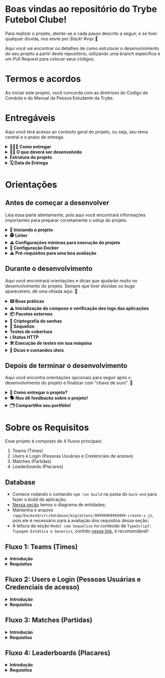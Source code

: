 # Boas vindas ao repositório do Trybe Futebol Clube!

Para realizar o projeto, atente-se a cada passo descrito a seguir, e se tiver qualquer dúvida, nos envie por _Slack_! #vqv 🚀

Aqui você vai encontrar os detalhes de como estruturar o desenvolvimento do seu projeto a partir deste repositório, utilizando uma branch específica e um _Pull Request_ para colocar seus códigos.

# Termos e acordos

Ao iniciar este projeto, você concorda com as diretrizes do Código de Conduta e do Manual da Pessoa Estudante da Trybe.

# Entregáveis

Aqui você terá acesso ao contexto geral do projeto, ou seja, seu tema central e o prazo de entrega.

<details>
  <summary><strong>🤷🏽‍♀️ Como entregar</strong></summary><br />

  Para entregar o seu projeto você deverá criar um *Pull Request* neste repositório.

  Lembre-se que você pode consultar nosso conteúdo sobre [Git & GitHub](https://app.betrybe.com/learn/course/5e938f69-6e32-43b3-9685-c936530fd326/module/fc998c60-386e-46bc-83ca-4269beb17e17/section/fe827a71-3222-4b4d-a66f-ed98e09961af/day/35e03d5e-6341-4a8c-84d1-b4308b2887ef/lesson/573db55d-f451-455d-bdb5-66545668f436) e nosso [Blog - Git & GitHub](https://blog.betrybe.com/tecnologia/git-e-github/) sempre que precisar!
</details>

<details>
<summary><strong>👨‍💻 O que deverá ser desenvolvido</strong></summary><br />

  ![Exemplo app front](assets/front-example.png)

  O `TFC` é um site informativo sobre partidas e classificações de futebol! ⚽️

  No time de desenvolvimento do `TFC`, seu *squad* ficou responsável por desenvolver uma API (utilizando o método `TDD`) e também integrar *- através do docker-compose -* as aplicações para que elas funcionem consumindo um banco de dados.

  Nesse projeto, você vai construir **um back-end dockerizado utilizando modelagem de dados através do Sequelize**. Seu desenvolvimento deve **respeitar regras de negócio** providas no projeto e **sua API deve ser capaz de ser consumida por um front-end já provido nesse projeto**.

  Para adicionar uma partida é necessário ter um _token_, portanto a pessoa deverá estar logada para fazer as alterações. Teremos um relacionamento entre as tabelas `teams` e `matches` para fazer as atualizações das partidas.

  O seu back-end deverá implementar regras de negócio para popular adequadamente a tabela disponível no front-end que será exibida para a pessoa usuária do sistema.

</details>

<details>
<summary><strong> Estrutura do projeto</strong></summary><br />

O projeto é composto de 4 entidades importantes para sua estrutura:

1️⃣ **Banco de dados:**
  - Será um container docker MySQL já configurado no docker-compose através de um serviço definido como `db`.
  - Tem o papel de fornecer dados para o serviço de _backend_.
  - Durante a execução dos testes sempre vai ser acessado pelo `sequelize` e via porta `3002` do `localhost`;
  - Você também pode conectar a um Cliente MySQL (Workbench, Beekeeper, DBeaver e etc), colocando as credenciais configuradas no docker-compose no serviço `db`.

2️⃣ **Back-end:**
 - Será o ambiente que você realizará a maior parte das implementações exigidas.
 - Deve rodar na porta `3001`, pois o front-end faz requisições para ele nessa porta por padrão;
 - Sua aplicação deve ser inicializada a partir do arquivo `app/backend/src/server.ts`;
 - Garanta que o `express` é executado e a aplicação ouve a porta que vem das variáveis de ambiente;
 - Todas as dependências extras (tal como `joi`, `boom`, `express-async-errors`...) devem ser listadas em `app/backend/packages.npm`.

3️⃣ **Front-end:**
  - O front já está concluído, não é necessário realizar modificações no mesmo. A única exceção será seu Dockerfile que precisará ser configurado.
  - Todos os testes a partir do requisito de login usam o `puppeteer` para simular uma pessoa acessando o site `http://localhost:3000/`;
  - O front se comunica com serviço de back-end pela url `http://localhost:3001` através dos endpoints que você deve construir nos requisitos.
  - Recomendamos que sempre que implementar um requisito no back-end acesse a página no front-end que consome a implementação para validar se está funcionando como esperado.

4️⃣ **Docker:**
  - O `docker-compose` tem a responsabilidade de unir todos os serviços conteinerizados (backend, frontend e db) e subir o projeto completo com o comando `npm run compose:up`;
  - Você **deve** configurar as `Dockerfiles` corretamente nas raízes do `front-end` e `back-end`, para conseguir inicializar a aplicação;

</details>

<details>
  <summary><strong> 🗓 Data de Entrega</strong></summary><br />

  * Projeto individual;
  * Serão `X` dias de projeto;
  * Data de entrega para avaliação final do projeto: `XX/XX/XXXX 14:00`.

</details>

# Orientações

## Antes de começar a desenvolver
Leia essa parte atentamente, pois aqui você encontrará informações importantes para preparar corretamente o setup do projeto.

<details>
<summary><strong> 🔰 Iniciando o projeto</strong></summary><br />

  1. Clone o repositório `Usar link SSH`

- Entre na pasta do repositório que você acabou de clonar:
  * `cd pasta-do-repositório`

  2. Instale as dependências [**Caso existam**]
  *`npm install`

  3. Crie uma branch a partir da branch `main`
 - Verifique se você está na branch `main`
  * Exemplo: `git branch`
- Se não estiver, mude para a branch `main`
  * Exemplo: `git checkout main`
- Agora crie uma branch à qual você vai submeter os `commits` do seu projeto

- Você deve criar uma branch no seguinte formato: `nome-de-usuario-nome-do-projeto`
  * Exemplo: `git checkout -b maria-sd-0x-trybe-futebol-clube`

  4. Adicione as mudanças ao _stage_ do Git e faça um `commit`
- Verifique que as mudanças ainda não estão no _stage_
  * Exemplo: `git status` (deve aparecer listada a pasta _maria_ em vermelho)
- Adicione o novo arquivo ao _stage_ do Git
        * Exemplo:
          * `git add .` (adicionando todas as mudanças - _que estavam em vermelho_ - ao stage do Git)
          * `git status` (deve aparecer listado o arquivo _maria/README.md_ em verde)
- Faça o `commit` inicial
  * Exemplo:
          * `git commit -m 'iniciando o projeto x'` (fazendo o primeiro commit)
          * `git status` (deve aparecer uma mensagem tipo _nothing to commit_ )

  5. Adicione a sua branch com o novo `commit` ao repositório remoto
- Usando o exemplo anterior: `git push -u origin joaozinho-sd-0x-trybe-futebol-clube`

  6. Crie um novo `Pull Request` _(PR)_
- Vá até a página de _Pull Requests_ do [repositório no GitHub](https://github.com/tryber/sd-0x-project-[nome-do-projeto]/pulls)
- Clique no botão verde _"New pull request"_
- Clique na caixa de seleção _"Compare"_ e escolha a sua branch **com atenção**
- Clique no botão verde _"Create pull request"_
- Adicione uma descrição para o _Pull Request_ e clique no botão verde _"Create pull request"_
- Volte até a [página de _Pull Requests_ do repositório](https://github.com/tryber/sd-0x-project-[nome-do-projeto]/pulls) e confira que o seu _Pull Request_ está criado

</details>

<details>
<summary><strong>🕵️ Linter</strong></summary><br />

Para garantir a qualidade do código, usaremos o [ESLint](https://eslint.org/) para fazer a sua análise estática.

Este projeto já vem com as dependências relacionadas ao _linter_ configuradas nos arquivos `package.json` nos seguintes caminhos:

- `sd-0x-trybe-futebol-clube/app/backend/package.json`

Para rodar o `ESLint` em um projeto, basta executar o comando `npm install` dentro do projeto e depois `npm run lint`. Se a análise do `ESLint` encontrar problemas no seu código, tais problemas serão mostrados no seu terminal. Se não houver problema no seu código, nada será impresso no seu terminal.

Você também pode instalar o plugin do `ESLint` no `VSCode`: bastar ir em extensions e baixar o [plugin `ESLint`](https://marketplace.visualstudio.com/items?itemName=dbaeumer.vscode-eslint).

⚠️**Atenção:** Pull Requests com issues de linter não serão avaliadas. Atente-se para resolvê-las antes de finalizar o desenvolvimento.

</details>



<details>
<summary><strong> ⚠️ Configurações mínimas para execução do projeto</strong></summary><br />

Na sua máquina você deve ter:

 - Sistema Operacional Distribuição Unix
 - Node versão 16
 - Docker
 - Docker-compose versão >=1.29.2

➡️ O `node` deve ter versão igual ou superior à `16.14.0 LTS`:
  - Para instalar o nvm, [acesse esse link](https://github.com/nvm-sh/nvm#installing-and-updating);
  - Rode os comandos abaixo para instalar a versão correta de `node` e usá-la:
    - `nvm install 16.14 --lts`
    - `nvm use 16.14`
    - `nvm alias default 16.14`

➡️ O`docker-compose` deve ter versão igual ou superior à`ˆ1.29.2`:
  * Use esse [link de referência para realizar a instalação corretamente no ubuntu](https://app.betrybe.com/learn/course/5e938f69-6e32-43b3-9685-c936530fd326/module/94d0e996-1827-4fbc-bc24-c99fb592925b/section/5987fa2d-0d04-45b2-9d91-1c2ffce09862/day/2f1a5c4d-74b1-488a-8d9b-408682c93724/lesson/b883b81d-21f6-4b60-aa62-8508f6017ea0);
  * Acesse o [link da documentação oficial com passos para desinstalar](https://docs.docker.com/compose/install/#uninstallation) caso necessário.

</details>

<details>
<summary><strong>🐳 Configuração Docker</strong></summary><br />

  ### Docker e Docker-compose

  ⚠ O seu docker-compose precisa estar na versão 1.29 ou superior.  ⚠
[Veja aqui a documentação para atualizar o docker-compose.](https://docs.docker.com/compose/install/)

⚠️ **Crie os arquivos dockerfile:**

  - As pastas `frontend/` e `backend/` devem possuir um arquivo `Dockerfile` cada, configurados corretamente para a aplicação começar a rodar. Sem essa etapa concluída o _docker-compose_ não irá funcionar.
  - ⚠ Procure usar as boas práticas no _Dockerfile_. Para isso lembre-se dos casos de uso dos comandos [**RUN**, **ENTRYPOINT** e **CMD**.](https://app.betrybe.com/learn/course/5e938f69-6e32-43b3-9685-c936530fd326/module/94d0e996-1827-4fbc-bc24-c99fb592925b/section/5987fa2d-0d04-45b2-9d91-1c2ffce09862/day/da25fd46-8818-4234-8603-a442b047370f/lesson/93c74629-1ea8-4fbd-9c2a-5db417249348)

⚠️ **Atenção:**

- Seu projeto vai conter um arquivo `docker-compose.yml` que será utilizado pelo avaliador para realizar o _build_ da aplicação, você **não** deve alterá-lo ou excluí-lo.
- O arquivo `docker-compose.yml` também pode ser utilizado para executar a aplicação na sua máquina local, para isso é necessário executar o comando `npm run compose:up` na raiz do projeto.
- Recomendamos que enquanto desenvolve o projeto, descomentar as linhas 26, 27 e 28 do arquivo `docker-compose.yml` pois, estas linhas configuram o compartilhamento de [volumes](https://docs.docker.com/storage/volumes/) com o _docker_ e também utiliza o _script_ que realiza o _live-reload_ ao fazer modificações no _back-end_. Somente quando instalar uma nova dependência ou alterar algum arquivo na raiz do backend, você deverá realizar o re-build do seu compose, pois o volume está mapeando somente alterações dentro da pasta `src`. Você pode verificar essas configurações explorando o arquivo `docker-compose.yml`

>  👀 **De olho na dica:**
> Lembre-se, você pode revisitar os conteúdos sobre Docker:
> - [Comandos básicos do Docker](https://app.betrybe.com/learn/course/5e938f69-6e32-43b3-9685-c936530fd326/module/94d0e996-1827-4fbc-bc24-c99fb592925b/section/5987fa2d-0d04-45b2-9d91-1c2ffce09862/day/a852c0dd-0602-4357-88e8-707352e97927/lesson/0ad2e27d-e6d6-459d-8f1b-ad8ddc7ca046)
> - [Criando nossa primeira imagem Docker](https://app.betrybe.com/learn/course/5e938f69-6e32-43b3-9685-c936530fd326/module/94d0e996-1827-4fbc-bc24-c99fb592925b/section/5987fa2d-0d04-45b2-9d91-1c2ffce09862/day/da25fd46-8818-4234-8603-a442b047370f/lesson/822be635-e9da-4b46-8042-cbf537013935)
> - [Criando nosso primeiro arquivo Compose](https://app.betrybe.com/learn/course/5e938f69-6e32-43b3-9685-c936530fd326/module/94d0e996-1827-4fbc-bc24-c99fb592925b/section/5987fa2d-0d04-45b2-9d91-1c2ffce09862/day/2f1a5c4d-74b1-488a-8d9b-408682c93724/lesson/1ad977dd-5f74-4ff0-a2db-119b30242d32)
</details>

<details>
  <summary><strong>⚠️ Pré-requisitos para uma boa avaliação</strong></summary><br />



 ▶️ **Premissas gerais:**

Considere que para TODOS OS REQUISITOS, EXCETO os de testes de cobertura:
 - Dentro do container `app_backend`, o avaliador irá verificar:
    - **Que é possível rodar o `tsc` ("TypeScript Compiler") sem erros**, através do script `npm run build`, da própria aplicação back-end;
      - **Que o `tsc` deve gerar um arquivo `./build/database/config/database.js`** dentro do container `app_backend`;
      - Considere a leitura da seção `Model com Sequelize` no conteúdo de *TypeScript*: `Tipagem Estática e Generics` [nesse link](https://app.betrybe.com/learn/course/5e938f69-6e32-43b3-9685-c936530fd326/module/94d0e996-1827-4fbc-bc24-c99fb592925b/section/4e3b7d3a-94a1-4fce-9545-0f2b04f8ccd9/day/55580b57-6754-49bc-83bf-465967e0d2a1/lesson/70a59622-f05f-44cc-b3ce-6e5c28435f25).
    - **Que é possível restaurar e popular o banco de dados** utilizando o `sequelize-cli`, a partir do arquivo de configuração `./build/database/config/database.js`, utilizando o script `npm run db:reset`, da própria aplicação back-end.
      - ⚠️ Note:
        -  Os seeds já foram providos em `./app/backend/src/database/seeders`, **porém, precisam ser renomeados** *(remoção do underline (`_`), do final do arquivo)* para que possam ser reconhecidos pelo `sequelize-cli`, a medida que as respectivas `migrations` forem criadas;
        - Existe uma `migration` com nome `./app/backend/src/database/migrations/99999999999999-create-z.js` responsável por indicar que o banco foi criado corretamente e está funcionando. **Não apague ou renomeie essa migration**;

⚠️ Configurar o `Dockerfile`, do _front-end_ e _back-end_, **não** será suficientes para que a aplicação execute corretamente. Também será necessário criar as _migrations_ e descomentar o underscore (`_`) nas _seeders_, para que seu projeto seja executável via Docker.

⚠️ **A partir do 3º requisito**, a aplicação de front-end deve estar **rodando em um container**, de forma que a mesma tentará consumir sua aplicação back-end (**que deve estar saudável**, considerando os pontos anteriores).

⚠️ Para que esse projeto seja avaliado corretamente, **sua aplicação deve ter um funcionamento mínimo**. Isso porque o avaliador **vai executar um teste de usabilidade E2E** (End-to-end, ou Ponto a ponto).

> Leia mais sobre esse tipo de teste [nesse link](https://app.betrybe.com/learn/course/5e938f69-6e32-43b3-9685-c936530fd326/module/f04cdb21-382e-4588-8950-3b1a29afd2dd/section/6d4da8fa-cc73-4bb8-9fb1-22f300dc24e7/lesson/98ae2ef9-4965-40e8-82c3-2e79e88a5dd1)*, acompanhado de validações adicionais *(Compilação do TypeScript e inicialização do Sequelize)* que podem ser acompanhados pelo uso do script `npm run test:debug`;

</details>

## Durante o desenvolvimento

Aqui você encontrará orientações e dicas que ajudarão muito no desenvolvimento do projeto. Sempre que tiver dúvidas ou bugs aparecerem, dê uma olhada aqui. 👀

<details>
<summary><strong> ⌨️ Boas práticas </strong></summary><br/>

* Versione seu projeto

  * Faça `commits` das alterações que você fizer no código regularmente;

  * Lembre-se de sempre após um (ou alguns) `commits` atualizar o repositório remoto.

  * Os comandos que você utilizará com mais frequência são:
    1. `git status` _(para verificar o que está em vermelho - fora do stage - e o que está em verde - no stage)_;
    2. `git add` _(para adicionar arquivos ao stage do Git)_;
    3. `git commit` _(para criar um commit com os arquivos que estão no stage do Git)_;
    4. `git push -u nome-da-branch` _(para enviar o commit para o repositório remoto na primeira vez que fizer o `push` de uma nova branch)_;
    5. `git push` _(para enviar o commit para o repositório remoto após o passo anterior)_.

</details>

<details>
<summary><strong> ⚠️ Inicialização do compose e verificação dos logs das aplicações </strong></summary><br />

- Considerando o uso do parâmetro `healthcheck` em cada container do seu `docker-compose.yml`, a inicialização dos containers deve aguardar o comando de status de saúde (o que valida se aquele container está operacional ou não):
  - No container `db`, representado por um comando `ping` no banco de dados;
  - No back-end, representado por um comando `lsof`, que vai procurar aplicações ativas na porta definida (por padrão, no caso `3001`);
  - No front-end, representado por um comando `lsof`, que vai procurar aplicações ativas na porta definida (por padrão, no caso `3000`).

- Caso os containers respeitem as premissas anteriores, os mesmos devem ser criados sem maiores problemas:

![Criação dos containers concluída com sucesso!](assets/compose-status-01.png)

- Em caso de algum problema (no back-end, por exemplo), você deve se deparar com alguma mensagem do tipo:

![Erro no status de saúde do container do back-end](assets/compose-status-03.png)

> ⚠️ Lembre-se, não cabe ao avaliador de usabilidade dizer qual é o problema específico na sua aplicação, **portanto, cabe aqui investigar o problema**, sempre considerando as premissas anteriores.
- Nesse caso, a partir da pasta `./app` (onde está seu *docker-compose*), é possível rodar o comando `docker-compose logs` (Para ver todos os status) ou `docker-compose logs <nome-do-seu-serviço>` (Para mostrar somente o de um escopo específico).
  - ⚠️ é indicado remover o parâmetro `restart: 'always'` do seu serviço, para que o mesmo não polua seus logs;
  - No nosso contexto, rodando o comando `docker-compose logs backend`:

![docker-compose logs backend](assets/compose-status-04.png)

> Aqui não houve problema com o `tsc`, porém a senha para acesso ao banco pelo sequelize estava errada.

 #### ⚠️ **Inicie seu `docker-compose` antes de testar localmente!** ⚠️

  Os testes vão utilizar a sua aplicação do compose para fazer as validações, portanto **é essencial que ela esteja funcionando corretamente** para que os testes passem!

  - Para isso, garanta que as aplicações, tanto do back, quanto do front-end, possuem arquivos `Dockerfile` válidos;
  - Utilize os scripts de apoio `npm run compose:up` / `npm run compose:down`, para facilitar a execução do seu *compose*.

</details>

<details>
<summary><strong> 📦 Pacotes externos</strong></summary><br />

* ⚠️ **As alterações que você fizer no arquivo `app/backend/packages.json` serão descartadas no momento da avaliação, caso queira instalar pacotes adicionais ao back-end, utilize o arquivo `app/backend/packages.npm`, separando os pacotes por espaços ou quebras de linha.** Exemplo:

  ```text
  joi
  cors
  @types/cors
  ```

</br>

</details>

<details id='Criptografia-de-senhas'>
<summary><strong>🔐 Criptografia de senhas </strong></summary><br />

⚠️ A biblioteca utilizada para criptografar a senha no banco de dados é a `bcryptjs` [bcryptjs npm](https://github.com/dcodeIO/bcrypt.js) e que já vem instalada no projeto e não deve ser alterada ou substituída. Recomendamos que explore os recursos da biblioteca na documentação para implementar no projeto ao cadastrar um usuário e ao realizar login ⚠️

</details>

<details id='sequelize'>
  <summary><strong>🎲 Sequelize</strong></summary>
  <br/>

  Para o desenvolvimento, o time de produto disponibilizou um *Diagrama de Entidade-Relacionamento (DER)* para construir a modelagem do banco de dados. Com essa imagem você já consegue saber:
  - Como nomear suas tabelas e colunas;
  - Quais são os tipos de suas colunas;
  - Relações entre tabelas.

    ![Exemplo banco de dados](assets/diagrama-er.png)

  ⚠️ O `package.json` do diretório `app/backend` contém um script `db:reset` que é responsável por "dropar" o banco, recriar e executar as _migrations_ e _seeders_. Você pode executá-lo com o commando `npm run db:reset` se por algum motivo precisar recriar a base de dados;

  ⚠️ Já existem _seeders_ prontas em `app/backend/src/database/seeders`. Você também pode usá-las como referência para criar suas _migrations_ de acordo com os campos e tabelas que as _seeders_ irão popular.  Assim que criar uma _migration_ você deve renomear a _seeder_ correspondente retirando o underline (`_`) ao fim dela, assim o script `db:reset` vai usá-la nos testes e você se certificará se sua _migration_ funcionou como o esperado.

  ⚠️ Quaisquer execução referente ao sequelize-cli deve ser realizada dentro do diretório `app/backend`. Certifique-se de que antes de rodar comandos do sequelize já exista uma versão compilada do back-end (diretório `app/build`), caso contrário basta executar `npm run build` para compilar. O sequelize só funcionará corretamente se o projeto estiver compilado.

  ⚠️ **O sequelize já foi inicializado, portanto NÃO é necessário executar o `sequelize init` novamente**

</details>


<details id='testes-de-cobertura'>
  <summary><strong> Testes de cobertura </strong></summary><br/>

  A construção de testes de cobertura no back-end deve ser feita em *TypeScript*, utilizando `mocha`, `chai` e `sinon`, na pasta `app/backend/src/tests/`, conforme o exemplo em `app/backend/src/tests/change.me.test.ts` *(aqui considerando um teste de integração)*:

  ```typescript
  import * as sinon from 'sinon';
  import * as chai from 'chai';
  // @ts-ignore
  import chaiHttp = require('chai-http');

  import { app } from '../app';
  import Example from '../database/models/ExampleModel';

  import { Response } from 'superagent';

  chai.use(chaiHttp);

  const { expect } = chai;

  describe('Seu teste', () => {
    /**
     * Exemplo do uso de stubs com tipos
     */

    // let chaiHttpResponse: Response;

    // before(async () => {
    //   sinon
    //     .stub(Example, "findOne")
    //     .resolves({
    //       ...<Seu mock>
    //     } as Example);
    // });

    // after(()=>{
    //   (Example.findOne as sinon.SinonStub).restore();
    // })

    // it('...', async () => {
    //   chaiHttpResponse = await chai
    //      .request(app)
    //      ...

    //   expect(...)
    // });

    it('Seu sub-teste', () => {
      expect(false).to.be.eq(true);
    });
  });
  ```

  Os testes devem cobrir todos os arquivos contidos em `app/backend/src`, com exceção daqueles que já foram entregues com o projeto.

  Para rodar testes de cobertura no seu back-end, utilize o comando: `npm run test:coverage`.

  :warning:
  Para que o comando acima funcione localmente (fora do container) você deverá configurar na raiz do _back-end_ o seu arquivo _.env_. Como explicado na Seção [⚙️ Variáveis de ambiente](#Variaveis-de-ambiente).

</details>

<details>
  <summary><strong>ℹ️ Status HTTP</strong></summary><br />

  Tenha em mente que todas as "respostas" devem respeitar os [status do protocolo HTTP](https://developer.mozilla.org/pt-BR/docs/Web/HTTP/Status), com base no que o REST prega.

  Alguns exemplos:

  - Requisições que precisam de token mas não o receberam devem retornar um código de `status 401`;

  - Requisições que não seguem o formato pedido pelo servidor devem retornar um código de `status 400`;

  - Um problema inesperado no servidor deve retornar um código de `status 500`;

  - Um acesso ao criar um recurso, no nosso caso usuário ou partida, deve retornar um código de `status 201`.

  - Quando solicitado algo que não existe no banco, deve retornar um código de `status 404`.

</details>

<details>
  <summary><strong>🛠 Execução de testes em sua máquina</strong></summary>

> :information_source: IMPORTANTE

Para que os testes do projeto sejam executados na sua máquina, é necessário que todos os seus containers estejam no ar e saudáveis.

### :eyes: executando os testes localmente

Com os containers do _Banco de dados_, _Back-end_ e _Front-end_ rodando e saudáveis:
 - Para executar todos os testes, execute na raiz do seu projeto:
 `npm test`

- Para executar apenas um arquivo específico de testes, e seus respectivos requisitos, basta colocar no final do comando anterior o nome do arquivo de teste. Os arquivos de teste podem ser localizados no diretório `./__tests__/E2E/`. Execute na raiz do seu projeto, por exemplo:
 `npm test 01_database.test.js`


  <br />

</details>

<details>
  <summary><strong> 👀 Dicas e comandos úteis </strong></summary><br />

  - Quando um Workspace é inicializado na raiz do projeto, são apresentados alguns erros no Typescript. Para que o editor consiga sincronizar corretamente as configurações do `tsconfig.json`, é necessário iniciar um novo Workspace dentro do diretório `backend`.  Sempre que o VSCode apresentar algum erro de configuração do Typescript, certifique-se de que está usando o Workspace correto.
  - Ao rodar o comando `npm install` na pasta raiz do projeto você automaticamente estará **instalando suas aplicações (front e back)**;
  - Você pode **instalar suas aplicações (front e back)** rodando o comando `npm run install:apps` na pasta raiz do projeto;
  - Você pode rodar o avaliador **mostrando as operações que o navegador vai fazer no front-end** durante os testes E2E utilizando o comando `npm run test:browser`;
  - Você pode **debugar alguns erros do avaliador** (como por exemplo a validação do banco de dados, ou da compilação do TS), onde são *printadas* na tela algumas infos adicionais, utilizando o comando `npm run test:debug`;
  - Você pode **subir ou descer uma aplicação do compose**, utilizando `npm run` com os scripts `compose:up`, `compose:down`;
  - Os comando de _compose_ anteriores estão configurados para executar o _docker-compose_ com o terminal desanexado (detached mode `-d`). Caso queira acompanhar os logs de um serviço em tempo real pelo terminal, basta executar `npm run logs [nome_do_servico]` onde _nome_do_servico_ é opcional e pode receber os serviços _backend_, _frontend_ ou _db_
  - Para criação da API com TS + POO, **recomenda-se fazer ou relembrar os exercícios** do conteúdo de POO e SOLID, especificamente o do dia de `SOLID - Introdução e Princípios S, O e D`, [nesse link](https://app.betrybe.com/learn/course/5e938f69-6e32-43b3-9685-c936530fd326/module/94d0e996-1827-4fbc-bc24-c99fb592925b/section/62c97d81-c729-445d-9e9f-f636a5c24231/day/d5d5de7d-7f64-4317-928c-1981fe076cd9/lesson/397a316e-f4a4-4516-9b61-389af92b019a).
  - Para inicializar a aplicação fora do _container_ e conectá-la com seu banco local:
    - No diretório `app/backend/` renomeie o arquivo `.env.example` para `.env`
    - Configure os valores de acordo com o cenário do seu ambiente (credenciais de banco de dados, secrets desejadas e etc).
    > Lembrando que para testar o projeto, é necessário que as aplicações estejam rodando dentro do Docker.

</details>

## Depois de terminar o desenvolvimento

Aqui você encontra orientações opcionais para seguir após o desenvolvimento do projeto e finalizar com "chave de ouro". 🔑

<details>
  <summary><strong>🤝 Como entregar o projeto?</strong></summary><br/>

  Para "entregar" seu projeto, siga os passos a seguir:

  - Vá até a página DO SEU Pull Request, adicione a label de "code-review" e marque seus colegas
    - No menu à direita, clique no *link* "Labels" e escolha a label code-review
    - No menu à direita, clique no *link* "Assignees" e escolha o seu usuário
    - No menu à direita, clique no *link* "Reviewers" e digite students, selecione o time tryber/students-sd-0x

 ➡️ Se ainda houver alguma dúvida sobre como entregar seu projeto, [aqui tem um video explicativo](https://vimeo.com/362189205).

⚠️**Atenção:** lembre-se de garantir que todas as _issues_ comentadas pelo Linter estão resolvidas!

</details>

<details>
  <summary><strong>🗣 Nos dê feedbacks sobre o projeto!</strong></summary><br />

Ao finalizar e submeter o projeto, não se esqueça de avaliar sua experiência preenchendo o formulário.
**Leva menos de 3 minutos!**

[FORMULÁRIO DE AVALIAÇÃO DE PROJETO](https://be-trybe.typeform.com/to/ZTeR4IbH)

⚠️**Atenção** o avaliador automático não necessariamente avalia seu projeto na ordem em que os requisitos aparecem no readme. Isso acontece para deixar o processo de avaliação mais rápido. Então, não se assuste se isso acontecer, ok?

</details>

<details>
  <summary><strong>🗂 Compartilhe seu portfólio!</strong></summary><br />

  Você sabia que o LinkedIn é a principal rede social profissional e compartilhar o seu aprendizado lá é muito importante para quem deseja construir uma carreira de sucesso? Compartilhe esse projeto no seu LinkedIn, marque o perfil da Trybe (@trybe) e mostre para a sua rede toda a sua evolução.


<br/>
</details>
</details>

# Sobre os Requisitos

Esse projeto é composto de 4 fluxos principais:
1. Teams (Times)
2. Users e Login (Pessoas Usuárias e Credenciais de acesso)
3. Matches (Partidas)
4. Leaderboards (Placares)

## Database
  - Comece rodando o comando `npm run build` na pasta do `back-end` para fazer o _build_ da aplicação;
  - [Nessa seção](#sequelize) temos o diagrama de entidades;
  - Mantenha o arquivo `/app/backend/src/database/migrations/99999999999999-create-z.js`, pois ele é necessário para a avaliação dos requisitos dessa seção;
  - A leitura da seção `Model com Sequelize` no conteúdo de `TypeScript: Tipagem Estática e Generics`, contido [nesse link](https://app.betrybe.com/learn/course/5e938f69-6e32-43b3-9685-c936530fd326/module/94d0e996-1827-4fbc-bc24-c99fb592925b/section/4e3b7d3a-94a1-4fce-9545-0f2b04f8ccd9/day/55580b57-6754-49bc-83bf-465967e0d2a1/lesson/70a59622-f05f-44cc-b3ce-6e5c28435f25), é recomendável!

## Fluxo 1: Teams (Times)

<details>
  <summary><strong> Introdução </strong></summary>

 - Os requisitos a seguir consideram o consumo da rota `/teams` para retornar os nomes dos times associados à partida na renderização do front-end

</details>

<details>
  <summary><strong> Requisitos </strong></summary>

### 1 - Desenvolva em `/app/backend/src/database` nas pastas correspondentes, uma migration e um model para a tabela de times

  - O avaliador consultará os dados da tabela `teams`, verificando se ela contém os dados iniciais corretos. [Nessa seção](#sequelize) temos o diagrama de entidades.

  > 👀 **De olho na dica:**
  > Lembre-se você pode revisitar os conteúdos sobre Model com Sequelize:
  > - [Model com Sequelize](https://app.betrybe.com/learn/course/5e938f69-6e32-43b3-9685-c936530fd326/module/94d0e996-1827-4fbc-bc24-c99fb592925b/section/4e3b7d3a-94a1-4fce-9545-0f2b04f8ccd9/day/55580b57-6754-49bc-83bf-465967e0d2a1/lesson/70a59622-f05f-44cc-b3ce-6e5c28435f25)

### 2 - (`TDD`) Desenvolva testes que cubram no mínimo 5 por cento dos arquivos em `/app/backend/src`, com um mínimo de 7 linhas cobertas

  **Sugestões:**
  - Baseando-se no contrato do endpoint `/teams` **do próximo requisito**, inicie um teste de integração utilizando a metodologia `TDD` com a implementação do requisito seguinte;
  - Nesse primeiro momento, foque em desenvolver o que pede o requisito, progredindo gradualmente a partir disso;
  - Para tanto, utilize/altere o arquivo de referência `app/backend/src/tests/change.me.test.ts`;
  - Veja a seção de [Testes de cobertura](#testes-de-cobertura) para mais detalhes.

### 3 - Desenvolva o endpoint `/teams` no back-end de forma que ele possa retornar todos os times corretamente

  - Deve ser uma rota `GET` com resposta com status `200` e com um `json` contendo o retorno no seguinte modelo:

```json
[
  {
    "id": 1,
    "teamName": "Avaí/Kindermann"
  },
  {
    "id": 2,
    "teamName": "Bahia"
  },
  {
    "id": 3,
    "teamName": "Botafogo"
  },
  ...
]
```

### 4 - (`TDD`) Desenvolva testes que cubram no mínimo 10 por cento dos arquivos em `/app/backend/src`, com um mínimo de 19 linhas cobertas

  **Sugestão:**
  - Evolua os testes de integração da sua rota `/teams`, utilizando o método `TDD`, agora considerando **o contrato do próximo requisito**.

### 5 - Desenvolva o endpoint `/teams/:id` no back-end de forma que ele possa retornar dados de um time específico

  - Deve ser uma rota `GET` com resposta com status `200` e com um `json` contendo o retorno no seguinte modelo:

```json
{
  "id": 5,
  "teamName": "Cruzeiro"
}
```

</details>

## Fluxo 2: Users e Login (Pessoas Usuárias e Credenciais de acesso)

<details>
  <summary><strong> Introdução </strong></summary>

- A rota utilizada deve ser (`/login`);

- A rota deve receber os campos `email` e `password` e esses campos devem ser validados no banco de dados:
  - O campo `email` deve receber um email válido. Ex: `tfc@projeto.com`;
  - O campo `password` deve ter mais de 6 caracteres.
  - Além de válidos, é necessário que o email e a senha estejam cadastrados no banco para ser feito o login;

- O body da requisição deve conter o seguinte formato:
  ```json
  {
    "email": "string",
    "password": "string"
  }
  ```

</details>

<details>
  <summary><strong> Requisitos </strong></summary>

### 6 - Desenvolva em `/app/backend/src/database` nas pastas correspondentes, uma migration e um model para a tabela de pessoas usuárias

  - O avaliador consultará os dados da tabela `users`, verificando se ela contém os dados iniciais corretos. [Nessa seção](#sequelize) temos o diagrama de entidades;

### 7 - (`TDD`) Desenvolva testes que cubram no mínimo 15 por cento dos arquivos em `/app/backend/src`, com um mínimo de 25 linhas cobertas

  **Sugestão:**
  - Baseando-se no contrato do endpoint `/login` **do próximo requisito**, inicie um teste de integração utilizando a metodologia `TDD` com a implementação do requisito seguinte;

### 8 - Desenvolva o endpoint `/login` no back-end de maneira que ele permita o acesso com dados válidos no front-end

  - A rota de ser do tipo `POST`;

  - O avaliador verificará se é possível fazer o login com dados corretos e que, após o acesso, será redirecionado para a tela de jogos.

  - O endpoint `/login` no back-end não deve permitir o acesso sem informar um email no front-end

  - O endpoint `/login` no back-end não deve permitir o acesso sem informar uma senha no front-end

  - As senhas que existem no banco de dados estão encriptadas. Veja a [seção de Criptografia de Senhas](#Criptografia-de-senhas) para mais detalhes de como comparar a senha do banco com a senha do corpo da requisição.

  - Se o login foi feito com sucesso, o resultado retornado deverá ser similar ao exibido abaixo, com um status http `200`:

    ```json
    {
      "token": "eyJhbGciOiJIUzI1NiIsInR5cCI6IkpXVCJ9.eyJpZCI6MSwicm9sZSI6ImFkbWluIiwiaWF0IjoxNjU0NTI3MTg5fQ.XS_9AA82iNoiVaASi0NtJpqOQ_gHSHhxrpIdigiT-fc" // Aqui deve ser o token gerado pelo backend.
    }
    ```

  - O avaliador verificará se fazer o login sem um email, haverá o retorno de status _bad request_.

  - Se o login não tiver o campo "email", o resultado retornado deverá ser a mensagem abaixo, com um status http `400`:

    ```json
    { "message": "All fields must be filled" }
    ```

  - O avaliador verificará se fazer login sem senha, o retorno será status _bad request_.

  - Se o login não tiver o campo "password", o resultado retornado deverá ser conforme exibido abaixo, com um status http `400`:

    ```json
    { "message": "All fields must be filled" }
    ```

### 9 - (`TDD`) Desenvolva testes que cubram no mínimo 20 por cento dos arquivos em `/app/backend/src`, com um mínimo de 35 linhas cobertas

  **Sugestão:**
  - Evolua os testes de integração da sua rota `/login`, utilizando o método `TDD`, agora considerando **o contrato do próximo requisito**.

### 10 - Desenvolva o endpoint `/login` no back-end de maneira que ele não permita o acesso com um email não cadastrado ou senha incorreta no front-end

- Se o login tiver o "email" **inválido** ou a "senha" **inválida**, o resultado retornado será similar ao exibido abaixo, com um status http `401`:

  ```json
    { "message": "Invalid email or password" }
  ```

- Sendo emails inválidos:
  - Emails com formato inválido: `@exemplo.com`, `exemplo@exemplo`, `exemplo@.com`, `exemplo.exemplo.com`;
  - Emails com formato válido, mas não cadastrados no banco;
- Sendo senhas inválidas:
  - Senhas com formato inválido: com um tamanho **menor** do que `6 caracteres`;
  - Senhas com formato válido, mas não cadastradas no banco;

### 11 - (`TDD`) Desenvolva testes que cubram no mínimo 30 por cento dos arquivos em `/app/backend/src`, com um mínimo de 45 linhas cobertas

  **Sugestão:**
- Baseando-se no contrato do endpoint `/login/role` **do próximo requisito**, inicie um teste de integração utilizando a metodologia TDD com a implementação do requisito seguinte;

### 12 - Desenvolva um middleware de validação para o `token`, verificando se ele é válido, e desenvolva o endpoint `/login/role` no back-end de maneira que ele retorne os dados corretamente no front-end

  - Deve ser uma rota `GET` que receba um `header` com parâmetro `authorization`, onde ficará armazenado o token gerado no login;

  - Será validado na API que não é possível retornar um objeto com o tipo de usuário, sem um token;

  - Caso o token não seja informado, deve-se retornar, com um status `401`, a seguinte mensagem:

  ```json
  { "message": "Token not found" }
  ```

  - Será validado na API que não é possível retornar um objeto com o tipo de usuário, com um token inválido

  - Caso o token informado não seja válido, deve-se retornar, com um status `401`, a seguinte mensagem:

  ```json
  { "message": "Token must be a valid token" }
  ```

  - O avaliador verificará se ao tentar bater na rota com um token válido, o mesmo retornará o tipo de usuário.

  A resposta deve ser de status `200` com um `objeto` contendo a `role` do *user*:
  ```json
    { "role": "admin" }
  ```

</details>

## Fluxo 3: Matches (Partidas)

<details>
  <summary><strong> Introdução </strong></summary>

  - Para os requisitos de criação de partidas, será necessário implementar o model e algumas rotas relacionadas a entidade Match.

</details>

<details>
  <summary><strong> Requisitos </strong></summary>

### 13 - Desenvolva em `/app/backend/src/database` nas pastas correspondentes, uma migration e um model para a tabela de partidas

- O avaliador consultará os dados da tabela `matches`, verificando se ela contém os dados iniciais corretos. [Nessa seção](#sequelize) temos o diagrama de entidades.

### 14 - (`TDD`) Desenvolva testes que cubram no mínimo 45 por cento dos arquivos em `/app/backend/src`, com um mínimo de 70 linhas cobertas

  **Sugestão:**

- Crie um novo teste de integração, agora da sua rota `/matches`, utilizando o método `TDD`, considerando **os contratos dos próximos requisitos**. [Nessa seção](#sequelize) temos o diagrama de entidades.

### 15 - Desenvolva o endpoint `/matches` de forma que os dados apareçam corretamente na tela de partidas no front-end

- A rota deve ser um `GET` e retorna uma lista de partidas;

- Será validado que a página apresentará todos os dados de partidas sem nenhum filtro.

    Exemplo de retorno:

    ```json
    [
      {
        "id": 1,
        "homeTeamId": 16,
        "homeTeamGoals": 1,
        "awayTeamId": 8,
        "awayTeamGoals": 1,
        "inProgress": false,
        "homeTeam": {
          "teamName": "São Paulo"
        },
        "awayTeam": {
          "teamName": "Grêmio"
        }
      },
      ...
      {
        "id": 41,
        "homeTeamId": 16,
        "homeTeamGoals": 2,
        "awayTeamId": 9,
        "awayTeamGoals": 0,
        "inProgress": true,
        "homeTeam": {
          "teamName": "São Paulo"
        },
        "awayTeam": {
          "teamName": "Internacional"
        }
      }
    ]
    ```

- **OBS:** Você deverá definir os relacionamentos para ```homeTeam``` e ```awayTeam``` somente na model de partidas.

### 16 - Desenvolva o endpoint `/matches` de forma que seja possível filtrar somente as partidas em andamento, e também filtrar somente as partidas finalizadas, na tela de partidas do front-end

  - A rota deverá ser do tipo `GET` e retornar uma lista de partidas filtradas;

  - Será validado que, ao escolher a opção de partidas em andamento, serão filtradas todas as partidas em andamento;

  - Essa requisição deverá usar `query string` para definir o parâmetro:
    ex: `matches?inProgress=true`

  Exemplo de retorno da requisição:
  ```json
  [
    {
      "id": 41,
      "homeTeamId": 16,
      "homeTeamGoals": 2,
      "awayTeamId": 9,
      "awayTeamGoals": 0,
      "inProgress": true,
      "homeTeam": {
        "teamName": "São Paulo"
      },
      "awayTeam": {
        "teamName": "Internacional"
      }
    },
    {
      "id": 42,
      "homeTeamId": 6,
      "homeTeamGoals": 1,
      "awayTeamId": 1,
      "awayTeamGoals": 0,
      "inProgress": true,
      "homeTeam": {
        "teamName": "Ferroviária"
      },
      "awayTeam": {
        "teamName": "Avaí/Kindermann"
      }
    }
  ]
  ```

  - Será validado que,ao escolher a opção de partidas finalizadas, serão filtradas todas as partidas finalizadas;

  - Essa requisição deverá usar `query string` para definir o parâmetro.
    ex: `matches?inProgress=false`

  Exemplo de retorno da requisição:
  ```json
  [
    {
      "id": 1,
      "homeTeamId": 16,
      "homeTeamGoals": 1,
      "awayTeamId": 8,
      "awayTeamGoals": 1,
      "inProgress": false,
      "homeTeam": {
        "teamName": "São Paulo"
      },
      "awayTeam": {
        "teamName": "Grêmio"
      }
    },
    {
      "id": 2,
      "homeTeamId": 9,
      "homeTeamGoals": 1,
      "awayTeamId": 14,
      "awayTeamGoals": 1,
      "inProgress": false,
      "homeTeam": {
        "teamName": "Internacional"
      },
      "awayTeam": {
        "teamName": "Santos"
      }
    }
  ]
  ```

### 17 - Desenvolva o endpoint `/matches/:id/finish` de modo que seja possível finalizar uma partida no banco de dados

- A rota deve ser do tipo `PATCH`;

- Será recebido o `id` pelo parâmetro da URL;

- Será validado que não é possível alterar uma partida sem um token;

- Caso o token não seja informado, deve-se retornar, com um status `401`, a seguinte mensagem:

  ```json
  { "message": "Token not found" }
  ```

- Será validado que não é possível alterar uma partida com um token inválido;

- Caso o token informado não seja válido, deve-se retornar, com um status `401`, a seguinte mensagem:

  ```json
  { "message": "Token must be a valid token" }
  ```

- Será validado que, ao finalizar uma partida, a alteração é feita no banco de dados e na página.

- Deve-se retornar, com um status `200`, a seguinte mensagem:

  ```json
  { "message": "Finished" }
  ```

### 18 - Desenvolva o endpoint `/matches/:id` de forma que seja possível atualizar partidas em andamento

- O endpoint deve ser do tipo `PATCH`;

- Será recebido o `id` pelo parâmetro da URL;

- Será validado que não é possível alterar uma partida sem um token;

- Caso o token não seja informado, deve-se retornar, com um status `401`, a seguinte mensagem:

  ```json
  { "message": "Token not found" }
  ```

- Será validado que não é possível alterar uma partida com um token inválido;

- Caso o token informado não seja válido, deve-se retornar, com um status `401`, a seguinte mensagem:

  ```json
  { "message": "Token must be a valid token" }
  ```

- Será avaliado que é possível alterar o resultado de uma partida.

- O corpo da requisição terá o seguinte formato:

  ```json
  {
    "homeTeamGoals": 3,
    "awayTeamGoals": 1
  }
  ```

- Será avaliado que é o endpoint responde à requisição com um status `200` e qualquer corpo.

### 19 - (`TDD`) Desenvolva testes que cubram no mínimo 60 por cento dos arquivos em `/app/backend/src`, com um mínimo de 80 linhas cobertas

  **Sugestão:**
  - Crie um novo teste de integração, agora da sua rota `/matches`, utilizando o método `TDD`, agora considerando **os contratos dos próximos requisitos**.

### 20 - Desenvolva o endpoint `/matches` de modo que seja possível cadastrar uma nova partida em andamento no banco de dados

- A rota deverá ser do tipo `POST` e retornar a partida inserida no banco de dados;

- Será validado que não é possível inserir uma partida sem um token;

- Caso o token não seja informado, deve-se retornar, com um status `401`, a seguinte mensagem:

  ```json
  { "message": "Token not found" }
  ```

- Será validado que não é possível inserir uma partida com um token inválido;

- Caso o token informado não seja válido, deve-se retornar, com um status `401`, a seguinte mensagem:

  ```json
  { "message": "Token must be a valid token" }
  ```

- Será validado que é possível salvar um jogo no banco de dados e ver o jogo na página de jogos;

- O corpo da requisição terá o seguinte formato:

  ```json
  {
    "homeTeamId": 16, // O valor deve ser o id do time
    "awayTeamId": 8, // O valor deve ser o id do time
    "homeTeamGoals": 2,
    "awayTeamGoals": 2,
  }
  ```

- Caso a partida seja inserida com sucesso, deve-se retornar os dados da partida, com _status_ `201`:

  ```json
  {
    "id": 1,
    "homeTeamId": 16,
    "homeTeamGoals": 2,
    "awayTeamId": 8,
    "awayTeamGoals": 2,
    "inProgress": true,
  }
  ```

### 21 - Desenvolva o endpoint `/matches` de forma que não seja possível inserir uma partida com times iguais nem com um time que não existe na tabela de times

  - Será validado que não é possível inserir uma partida em que o `homeTeam` e o `awayTeam` sejam iguais, por exemplo: Barcelona x Barcelona;

  - Caso isso ocorra, deve-se retornar, com um status `422`, a seguinte mensagem:

  ```json
  { "message": "It is not possible to create a match with two equal teams" }
  ```

  - Será validado que não é possível inserir uma partida com um time que não existe na tabela teams;

  - Caso algum dos times não esteja cadastrado no banco de dados, deve-se retornar, com um status `404,` a seguinte mensagem:

  ```json
  { "message": "There is no team with such id!" }
  ```

</details>

## Fluxo 4: Leaderboards (Placares)

<details>
  <summary><strong> Introdução </strong></summary>

  ▶️ Para construir a classificação dos times, devem ser seguidas as seguintes regras de negócios:

    - `Classificação`: Posição na classificação;
    - `Time`: Nome do time;
    - `P`: Total de Pontos;
    - `J`: Total de Jogos;
    - `V`: Total de Vitórias;
    - `E`: Total de Empates;
    - `D`: Total de Derrotas;
    - `GP`: Gols marcados a favor;
    - `GC`: Gols sofridos;
    - `SG`: Saldo total de gols;
    - `%`: Aproveitamento do time.

    <br/>

  - Todas as regras de negócio e cálculos necessários deverão ser realizados no seu back-end. A aplicação front-end apenas renderizará essas informações.

  - Para calcular o `Total de Pontos`, você deve levar em consideração que:

    - O time `vitorioso`: marcará +3 pontos;
    - O time `perdedor`: marcará 0 pontos;
    - Em caso de `empate`: ambos os times marcam +1 ponto.

  - Para o campo `Aproveitamento do time (%)`, que é a porcentagem de jogos ganhos, use a seguinte fórmula: `[P / (J * 3)] * 100`, onde:

    - `P`: Total de Pontos;
    - `J`: Total de Jogos.

    Obs.: O seu resultado deverá ser limitado a `duas casas decimais`.

  - Para calcular `Saldo de Gols` use a seguinte fórmula: `GP - GC`, onde:

    - `GP`: Gols marcados a favor;
    - `GC`: Gols sofridos.

  - O resultado deverá ser ordenado sempre de forma decrescente, levando em consideração a quantidade de pontos que o time acumulou. Em caso de empate no `Total de Pontos`, você deve levar em consideração os seguintes critérios para desempate:

  **Ordem para desempate**

  - 1º Total de Vitórias;
  - 2º Saldo de gols;
  - 3º Gols a favor;


  ⚠️ **Atenção:** ⚠️

  - Por padrão, as respostas de todos os seus endpoints deverão estar em inglês, mesmo que a renderização no front-end seja em português.
  - A sua tabela deverá renderizar **somente** as PARTIDAS que já foram FINALIZADAS!
**Os seguintes pontos serão avaliados:**

  ```
  - Se a lista de classificação está correta;
  - Se a regra de classificação se mantém mesmo com mudanças na classificação;
  - Se a tabela de classificação tem 10 colunas;
  - Se a tabela tem uma linha para cada time.
  ```

**Exemplo de retorno esperado:**

```json
[
  {
    "name": "Palmeiras",
    "totalPoints": 13,
    "totalGames": 5,
    "totalVictories": 4,
    "totalDraws": 1,
    "totalLosses": 0,
    "goalsFavor": 17,
    "goalsOwn": 5,
    "goalsBalance": 12,
    "efficiency": 86.67
  },
  {
    "name": "Corinthians",
    "totalPoints": 12,
    "totalGames": 5,
    "totalVictories": 4,
    "totalDraws": 0,
    "totalLosses": 1,
    "goalsFavor": 12,
    "goalsOwn": 3,
    "goalsBalance": 9,
    "efficiency": 80
  },
  {
    "name": "Santos",
    "totalPoints": 11,
    "totalGames": 5,
    "totalVictories": 3,
    "totalDraws": 2,
    "totalLosses": 0,
    "goalsFavor": 12,
    "goalsOwn": 6,
    "goalsBalance": 6,
    "efficiency": 73.33
  },
  ...
]
```

  - Os endpoints dessa seção, irão alimentar uma tabela idêntica ao exemplo abaixo no front-end:

    | Classificação | Time        | P   | J   | V   | E   | D   | GP  | GC  | SG  | %    |
    | ------------- | ----------- | --- | --- | --- | --- | --- | --- | --- | --- | ---- |
    | 1             | Ferroviária | 38  | 15  | 12  | 2   | 1   | 44  | 13  | 31  | 84.4 |

</details>

<details>
  <summary><strong> Requisitos </strong></summary>


### 22 - (`Bônus`; `TDD`) Desenvolva testes que cubram no mínimo 80 por cento dos arquivos em `/app/backend/src`, com um mínimo de 100 linhas cobertas

  **Sugestão:**
  - Crie os testes de integração para a rota `/leaderboard`, utilizando o método `TDD`, agora considerando **o contrato dos próximos requisitos**.

## Leaderboard Home

 ### 23 - Desenvolva o endpoint `/leaderboard/home` de forma que retorne as informações do desempenho dos times da casa com as seguintes propriedades: `name`, `totalPoints`, `totalGames`, `totalVictories`, `totalDraws`, `totalLosses`, `goalsFavor` e `goalsOwn`

 - O endpoint deverá ser do tipo `GET`;

  - Será avaliado que ao fazer a requisição ao endpoint `/leaderboard/home` serão retornados os campos e valores corretos, considerando os dados iniciais do banco de dados;

  - **Não** será avaliada a ordenação dos dados;

  - Partidas que estiverem em andamento (não foram finalizadas) não devem ser consideradas.

   <details>
<summary><strong> Exemplo de retorno: </strong></summary> <br/>

```json
[
  {
    "name": "Corinthians",
    "totalPoints": 6,
    "totalGames": 2,
    "totalVictories": 2,
    "totalDraws": 0,
    "totalLosses": 0,
    "goalsFavor": 6,
    "goalsOwn": 1,
  },
  {
    "name": "Santos",
    "totalPoints": 9,
    "totalGames": 3,
    "totalVictories": 3,
    "totalDraws": 0,
    "totalLosses": 0,
    "goalsFavor": 9,
    "goalsOwn": 3,
  },
  {
    "name": "Palmeiras",
    "totalPoints": 7,
    "totalGames": 3,
    "totalVictories": 2,
    "totalDraws": 1,
    "totalLosses": 0,
    "goalsFavor": 10,
    "goalsOwn": 5,
  },
  ...
]
```

</details>

### 24 - Desenvolva o endpoint `/leaderboard/home` de forma que seja possível filtrar as classificações dos times da casa na tela de classificação do front-end com os dados iniciais do banco de dados, incluindo as propriedades `goalsBalance` e `efficiency`, além das propriedades do requisito anterior

  - O endpoint deverá ser do tipo `GET`;

  - Será avaliado que ao fazer a requisição ao endpoint `/leaderboard/home` serão retornados os campos e valores corretos, considerando os dados iniciais do banco de dados;

  - Será avaliado se os dados estão ordenados conforme as regras de negócio definidas na [Introdução do fluxo 4](#fluxo-4-leaderboards-placares);

  - Partidas que estiverem em andamento (não foram finalizadas) não devem ser consideradas.

 <details>
<summary><strong> Retorno esperado: </strong></summary> <br/>

```json
[
  {
    "name": "Santos",
    "totalPoints": 9,
    "totalGames": 3,
    "totalVictories": 3,
    "totalDraws": 0,
    "totalLosses": 0,
    "goalsFavor": 9,
    "goalsOwn": 3,
    "goalsBalance": 6,
    "efficiency": "100.00"
  },
  {
    "name": "Palmeiras",
    "totalPoints": 7,
    "totalGames": 3,
    "totalVictories": 2,
    "totalDraws": 1,
    "totalLosses": 0,
    "goalsFavor": 10,
    "goalsOwn": 5,
    "goalsBalance": 5,
    "efficiency": "77.78"
  },
  {
    "name": "Corinthians",
    "totalPoints": 6,
    "totalGames": 2,
    "totalVictories": 2,
    "totalDraws": 0,
    "totalLosses": 0,
    "goalsFavor": 6,
    "goalsOwn": 1,
    "goalsBalance": 5,
    "efficiency": "100.00"
  },
  {
    "name": "Grêmio",
    "totalPoints": 6,
    "totalGames": 2,
    "totalVictories": 2,
    "totalDraws": 0,
    "totalLosses": 0,
    "goalsFavor": 4,
    "goalsOwn": 1,
    "goalsBalance": 3,
    "efficiency": "100.00"
  },
  {
    "name": "Real Brasília",
    "totalPoints": 6,
    "totalGames": 2,
    "totalVictories": 2,
    "totalDraws": 0,
    "totalLosses": 0,
    "goalsFavor": 2,
    "goalsOwn": 0,
    "goalsBalance": 2,
    "efficiency": "100.00"
  },
  {
    "name": "São Paulo",
    "totalPoints": 4,
    "totalGames": 2,
    "totalVictories": 1,
    "totalDraws": 1,
    "totalLosses": 0,
    "goalsFavor": 4,
    "goalsOwn": 1,
    "goalsBalance": 3,
    "efficiency": "66.67"
  },
  {
    "name": "Internacional",
    "totalPoints": 4,
    "totalGames": 3,
    "totalVictories": 1,
    "totalDraws": 1,
    "totalLosses": 1,
    "goalsFavor": 4,
    "goalsOwn": 6,
    "goalsBalance": -2,
    "efficiency": "44.44"
  },
  {
    "name": "Botafogo",
    "totalPoints": 4,
    "totalGames": 3,
    "totalVictories": 1,
    "totalDraws": 1,
    "totalLosses": 1,
    "goalsFavor": 2,
    "goalsOwn": 4,
    "goalsBalance": -2,
    "efficiency": "44.44"
  },
  {
    "name": "Ferroviária",
    "totalPoints": 3,
    "totalGames": 2,
    "totalVictories": 1,
    "totalDraws": 0,
    "totalLosses": 1,
    "goalsFavor": 3,
    "goalsOwn": 2,
    "goalsBalance": 1,
    "efficiency": "50.00"
  },
  {
    "name": "Napoli-SC",
    "totalPoints": 2,
    "totalGames": 2,
    "totalVictories": 0,
    "totalDraws": 2,
    "totalLosses": 0,
    "goalsFavor": 2,
    "goalsOwn": 2,
    "goalsBalance": 0,
    "efficiency": "33.33"
  },
  {
    "name": "Cruzeiro",
    "totalPoints": 1,
    "totalGames": 2,
    "totalVictories": 0,
    "totalDraws": 1,
    "totalLosses": 1,
    "goalsFavor": 2,
    "goalsOwn": 3,
    "goalsBalance": -1,
    "efficiency": "16.67"
  },
  {
    "name": "Flamengo",
    "totalPoints": 1,
    "totalGames": 2,
    "totalVictories": 0,
    "totalDraws": 1,
    "totalLosses": 1,
    "goalsFavor": 1,
    "goalsOwn": 2,
    "goalsBalance": -1,
    "efficiency": "16.67"
  },
  {
    "name": "Minas Brasília",
    "totalPoints": 1,
    "totalGames": 3,
    "totalVictories": 0,
    "totalDraws": 1,
    "totalLosses": 2,
    "goalsFavor": 3,
    "goalsOwn": 6,
    "goalsBalance": -3,
    "efficiency": "11.11"
  },
  {
    "name": "Avaí/Kindermann",
    "totalPoints": 1,
    "totalGames": 3,
    "totalVictories": 0,
    "totalDraws": 1,
    "totalLosses": 2,
    "goalsFavor": 3,
    "goalsOwn": 7,
    "goalsBalance": -4,
    "efficiency": "11.11"
  },
  {
    "name": "São José-SP",
    "totalPoints": 0,
    "totalGames": 3,
    "totalVictories": 0,
    "totalDraws": 0,
    "totalLosses": 3,
    "goalsFavor": 2,
    "goalsOwn": 5,
    "goalsBalance": -3,
    "efficiency": "0.00"
  },
  {
    "name": "Bahia",
    "totalPoints": 0,
    "totalGames": 3,
    "totalVictories": 0,
    "totalDraws": 0,
    "totalLosses": 3,
    "goalsFavor": 0,
    "goalsOwn": 4,
    "goalsBalance": -4,
    "efficiency": "0.00"
  }
]
```
</details>

### 25 - Desenvolva o endpoint `/leaderboard/home` de forma que seja possível filtrar as classificações dos times da casa na tela de classificação do front-end, e atualizar a tabela ao inserir a partida Corinthians 2 X 1 Internacional

  - Será avaliado que após acrescentar a partida Corinthians 2 X 1 Internacional e fazer a requisição ao endpoint `/leaderboard/home`, serão retornados os campos e valores corretos.

  - Será avaliado se os dados estão ordenados conforme as regras de negócio definidas na [Introdução do fluxo 4](#fluxo-4-leaderboards-placares);

<details>
<summary><strong> Retorno esperado: </strong></summary> <br/>

```json
[
  {
    "name": "Santos",
    "totalPoints": 9,
    "totalGames": 3,
    "totalVictories": 3,
    "totalDraws": 0,
    "totalLosses": 0,
    "goalsFavor": 9,
    "goalsOwn": 3,
    "goalsBalance": 6,
    "efficiency": "100.00"
  },
  {
    "name": "Corinthians",
    "totalPoints": 9,
    "totalGames": 3,
    "totalVictories": 3,
    "totalDraws": 0,
    "totalLosses": 0,
    "goalsFavor": 8,
    "goalsOwn": 2,
    "goalsBalance": 6,
    "efficiency": "100.00"
  },
  {
    "name": "Palmeiras",
    "totalPoints": 7,
    "totalGames": 3,
    "totalVictories": 2,
    "totalDraws": 1,
    "totalLosses": 0,
    "goalsFavor": 10,
    "goalsOwn": 5,
    "goalsBalance": 5,
    "efficiency": "77.78"
  },
  {
    "name": "Grêmio",
    "totalPoints": 6,
    "totalGames": 2,
    "totalVictories": 2,
    "totalDraws": 0,
    "totalLosses": 0,
    "goalsFavor": 4,
    "goalsOwn": 1,
    "goalsBalance": 3,
    "efficiency": "100.00"
  },
  {
    "name": "Real Brasília",
    "totalPoints": 6,
    "totalGames": 2,
    "totalVictories": 2,
    "totalDraws": 0,
    "totalLosses": 0,
    "goalsFavor": 2,
    "goalsOwn": 0,
    "goalsBalance": 2,
    "efficiency": "100.00"
  },
  {
    "name": "São Paulo",
    "totalPoints": 4,
    "totalGames": 2,
    "totalVictories": 1,
    "totalDraws": 1,
    "totalLosses": 0,
    "goalsFavor": 4,
    "goalsOwn": 1,
    "goalsBalance": 3,
    "efficiency": "66.67"
  },
  {
    "name": "Internacional",
    "totalPoints": 4,
    "totalGames": 3,
    "totalVictories": 1,
    "totalDraws": 1,
    "totalLosses": 1,
    "goalsFavor": 4,
    "goalsOwn": 6,
    "goalsBalance": -2,
    "efficiency": "44.44"
  },
  {
    "name": "Botafogo",
    "totalPoints": 4,
    "totalGames": 3,
    "totalVictories": 1,
    "totalDraws": 1,
    "totalLosses": 1,
    "goalsFavor": 2,
    "goalsOwn": 4,
    "goalsBalance": -2,
    "efficiency": "44.44"
  },
  {
    "name": "Ferroviária",
    "totalPoints": 3,
    "totalGames": 2,
    "totalVictories": 1,
    "totalDraws": 0,
    "totalLosses": 1,
    "goalsFavor": 3,
    "goalsOwn": 2,
    "goalsBalance": 1,
    "efficiency": "50.00"
  },
  {
    "name": "Napoli-SC",
    "totalPoints": 2,
    "totalGames": 2,
    "totalVictories": 0,
    "totalDraws": 2,
    "totalLosses": 0,
    "goalsFavor": 2,
    "goalsOwn": 2,
    "goalsBalance": 0,
    "efficiency": "33.33"
  },
  {
    "name": "Cruzeiro",
    "totalPoints": 1,
    "totalGames": 2,
    "totalVictories": 0,
    "totalDraws": 1,
    "totalLosses": 1,
    "goalsFavor": 2,
    "goalsOwn": 3,
    "goalsBalance": -1,
    "efficiency": "16.67"
  },
  {
    "name": "Flamengo",
    "totalPoints": 1,
    "totalGames": 2,
    "totalVictories": 0,
    "totalDraws": 1,
    "totalLosses": 1,
    "goalsFavor": 1,
    "goalsOwn": 2,
    "goalsBalance": -1,
    "efficiency": "16.67"
  },
  {
    "name": "Minas Brasília",
    "totalPoints": 1,
    "totalGames": 3,
    "totalVictories": 0,
    "totalDraws": 1,
    "totalLosses": 2,
    "goalsFavor": 3,
    "goalsOwn": 6,
    "goalsBalance": -3,
    "efficiency": "11.11"
  },
  {
    "name": "Avaí/Kindermann",
    "totalPoints": 1,
    "totalGames": 3,
    "totalVictories": 0,
    "totalDraws": 1,
    "totalLosses": 2,
    "goalsFavor": 3,
    "goalsOwn": 7,
    "goalsBalance": -4,
    "efficiency": "11.11"
  },
  {
    "name": "São José-SP",
    "totalPoints": 0,
    "totalGames": 3,
    "totalVictories": 0,
    "totalDraws": 0,
    "totalLosses": 3,
    "goalsFavor": 2,
    "goalsOwn": 5,
    "goalsBalance": -3,
    "efficiency": "0.00"
  },
  {
    "name": "Bahia",
    "totalPoints": 0,
    "totalGames": 3,
    "totalVictories": 0,
    "totalDraws": 0,
    "totalLosses": 3,
    "goalsFavor": 0,
    "goalsOwn": 4,
    "goalsBalance": -4,
    "efficiency": "0.00"
  }
]
```
</details>

## Leaderboard away

### 26 - Desenvolva o endpoint `/leaderboard/away` de forma que retorne as informações do desempenho dos times visitantes com as seguintes propriedades: `name`, `totalPoints`, `totalGames`, `totalVictories`, `totalDraws`, `totalLosses`, `goalsFavor` e `goalsOwn`

 - O endpoint deverá ser do tipo `GET`;

  - Será avaliado que ao fazer a requisição ao endpoint `/leaderboard/home` serão retornados os campos e valores corretos, considerando os dados iniciais do banco de dados;

  - **Não** será avaliada a ordenação dos dados;

  - Partidas que estiverem em andamento (não foram finalizadas) não devem ser consideradas.

   <details>
<summary><strong> Exemplo de retorno: </strong></summary> <br/>

```json
[
  {
    "name": "Corinthians",
    "totalPoints": 6,
    "totalGames": 3,
    "totalVictories": 2,
    "totalDraws": 0,
    "totalLosses": 1,
    "goalsFavor": 6,
    "goalsOwn": 2,
  },
  {
    "name": "Palmeiras",
    "totalPoints": 6,
    "totalGames": 2,
    "totalVictories": 2,
    "totalDraws": 0,
    "totalLosses": 0,
    "goalsFavor": 7,
    "goalsOwn": 0,
  },
  {
    "name": "Internacional",
    "totalPoints": 6,
    "totalGames": 2,
    "totalVictories": 2,
    "totalDraws": 0,
    "totalLosses": 0,
    "goalsFavor": 3,
    "goalsOwn": 0,
  },
  ...
]
```

</details>

### 27 - Desenvolva o endpoint `/leaderboard/away`, de forma que seja possível filtrar as classificações dos times quando visitantes na tela de classificação do front-end, com os dados iniciais do banco de dados, incluindo as propriedades `goalsBalance` e `efficiency`, além das propriedades do requisito anterior

  - O endpoint deverá ser do tipo `GET`;

  - Será avaliado que ao fazer a requisição ao endpoint `/leaderboard/away`, serão retornados os campos e valores corretos considerando os dados iniciais do banco de dados;

  - Partidas que estiverem em andamento (não foram finalizadas) não devem ser consideradas.

  - Será avaliado se os dados estão ordenados conforme as regras de negócio definidas na [Introdução do fluxo 4](#fluxo-4-leaderboards-placares);

<details>
<summary><strong> Retorno esperado: </strong></summary> <br/>

```json
[
  {
    "name": "Palmeiras",
    "totalPoints": 6,
    "totalGames": 2,
    "totalVictories": 2,
    "totalDraws": 0,
    "totalLosses": 0,
    "goalsFavor": 7,
    "goalsOwn": 0,
    "goalsBalance": 7,
    "efficiency": "100.00"
  },
  {
    "name": "Corinthians",
    "totalPoints": 6,
    "totalGames": 3,
    "totalVictories": 2,
    "totalDraws": 0,
    "totalLosses": 1,
    "goalsFavor": 6,
    "goalsOwn": 2,
    "goalsBalance": 4,
    "efficiency": "66.67"
  },
  {
    "name": "Internacional",
    "totalPoints": 6,
    "totalGames": 2,
    "totalVictories": 2,
    "totalDraws": 0,
    "totalLosses": 0,
    "goalsFavor": 3,
    "goalsOwn": 0,
    "goalsBalance": 3,
    "efficiency": "100.00"
  },
  {
    "name": "São José-SP",
    "totalPoints": 6,
    "totalGames": 2,
    "totalVictories": 2,
    "totalDraws": 0,
    "totalLosses": 0,
    "goalsFavor": 3,
    "goalsOwn": 1,
    "goalsBalance": 2,
    "efficiency": "100.00"
  },
  {
    "name": "São Paulo",
    "totalPoints": 4,
    "totalGames": 3,
    "totalVictories": 1,
    "totalDraws": 1,
    "totalLosses": 1,
    "goalsFavor": 5,
    "goalsOwn": 5,
    "goalsBalance": 0,
    "efficiency": "44.44"
  },
  {
    "name": "Ferroviária",
    "totalPoints": 4,
    "totalGames": 3,
    "totalVictories": 1,
    "totalDraws": 1,
    "totalLosses": 1,
    "goalsFavor": 4,
    "goalsOwn": 5,
    "goalsBalance": -1,
    "efficiency": "44.44"
  },
  {
    "name": "Real Brasília",
    "totalPoints": 4,
    "totalGames": 3,
    "totalVictories": 1,
    "totalDraws": 1,
    "totalLosses": 1,
    "goalsFavor": 3,
    "goalsOwn": 4,
    "goalsBalance": -1,
    "efficiency": "44.44"
  },
  {
    "name": "Grêmio",
    "totalPoints": 4,
    "totalGames": 3,
    "totalVictories": 1,
    "totalDraws": 1,
    "totalLosses": 1,
    "goalsFavor": 5,
    "goalsOwn": 7,
    "goalsBalance": -2,
    "efficiency": "44.44"
  },
  {
    "name": "Flamengo",
    "totalPoints": 4,
    "totalGames": 3,
    "totalVictories": 1,
    "totalDraws": 1,
    "totalLosses": 1,
    "goalsFavor": 1,
    "goalsOwn": 3,
    "goalsBalance": -2,
    "efficiency": "44.44"
  },
  {
    "name": "Avaí/Kindermann",
    "totalPoints": 3,
    "totalGames": 2,
    "totalVictories": 1,
    "totalDraws": 0,
    "totalLosses": 1,
    "goalsFavor": 1,
    "goalsOwn": 1,
    "goalsBalance": 0,
    "efficiency": "50.00"
  },
  {
    "name": "Cruzeiro",
    "totalPoints": 3,
    "totalGames": 3,
    "totalVictories": 1,
    "totalDraws": 0,
    "totalLosses": 2,
    "goalsFavor": 6,
    "goalsOwn": 7,
    "goalsBalance": -1,
    "efficiency": "33.33"
  },
  {
    "name": "Santos",
    "totalPoints": 2,
    "totalGames": 2,
    "totalVictories": 0,
    "totalDraws": 2,
    "totalLosses": 0,
    "goalsFavor": 3,
    "goalsOwn": 3,
    "goalsBalance": 0,
    "efficiency": "33.33"
  },
  {
    "name": "Bahia",
    "totalPoints": 2,
    "totalGames": 2,
    "totalVictories": 0,
    "totalDraws": 2,
    "totalLosses": 0,
    "goalsFavor": 2,
    "goalsOwn": 2,
    "goalsBalance": 0,
    "efficiency": "33.33"
  },
  {
    "name": "Minas Brasília",
    "totalPoints": 1,
    "totalGames": 2,
    "totalVictories": 0,
    "totalDraws": 1,
    "totalLosses": 1,
    "goalsFavor": 1,
    "goalsOwn": 3,
    "goalsBalance": -2,
    "efficiency": "16.67"
  },
  {
    "name": "Botafogo",
    "totalPoints": 0,
    "totalGames": 2,
    "totalVictories": 0,
    "totalDraws": 0,
    "totalLosses": 2,
    "goalsFavor": 1,
    "goalsOwn": 4,
    "goalsBalance": -3,
    "efficiency": "0.00"
  },
  {
    "name": "Napoli-SC",
    "totalPoints": 0,
    "totalGames": 3,
    "totalVictories": 0,
    "totalDraws": 0,
    "totalLosses": 3,
    "goalsFavor": 1,
    "goalsOwn": 10,
    "goalsBalance": -9,
    "efficiency": "0.00"
  }
]
```
</details>

### 28 - Desenvolva o endpoint `/leaderboard/away` de forma que seja possível filtrar as classificações dos times quando visitantes na tela de classificação do front-end e atualizar a tabela ao inserir a partida Corinthians 2 X 1 Internacional

  - Será avaliado que após acrescentar a partida Corinthians 2 X 1 Internacional e fazer a requisição ao endpoint `/leaderboard/away`, serão retornados os campos e valores corretos.

- Será avaliado se os dados estão ordenados conforme as regras de negócio definidas na [Introdução do fluxo 4](#fluxo-4-leaderboards-placares);

<details>
<summary><strong> Retorno esperado: </strong></summary> <br/>

```json
[
  {
    "name": "Palmeiras",
    "totalPoints": 6,
    "totalGames": 2,
    "totalVictories": 2,
    "totalDraws": 0,
    "totalLosses": 0,
    "goalsFavor": 7,
    "goalsOwn": 0,
    "goalsBalance": 7,
    "efficiency": "100.00"
  },
  {
    "name": "Corinthians",
    "totalPoints": 6,
    "totalGames": 3,
    "totalVictories": 2,
    "totalDraws": 0,
    "totalLosses": 1,
    "goalsFavor": 6,
    "goalsOwn": 2,
    "goalsBalance": 4,
    "efficiency": "66.67"
  },
  {
    "name": "Internacional",
    "totalPoints": 6,
    "totalGames": 3,
    "totalVictories": 2,
    "totalDraws": 0,
    "totalLosses": 1,
    "goalsFavor": 4,
    "goalsOwn": 2,
    "goalsBalance": 2,
    "efficiency": "66.67"
  },
  {
    "name": "São José-SP",
    "totalPoints": 6,
    "totalGames": 2,
    "totalVictories": 2,
    "totalDraws": 0,
    "totalLosses": 0,
    "goalsFavor": 3,
    "goalsOwn": 1,
    "goalsBalance": 2,
    "efficiency": "100.00"
  },
  {
    "name": "São Paulo",
    "totalPoints": 4,
    "totalGames": 3,
    "totalVictories": 1,
    "totalDraws": 1,
    "totalLosses": 1,
    "goalsFavor": 5,
    "goalsOwn": 5,
    "goalsBalance": 0,
    "efficiency": "44.44"
  },
  {
    "name": "Ferroviária",
    "totalPoints": 4,
    "totalGames": 3,
    "totalVictories": 1,
    "totalDraws": 1,
    "totalLosses": 1,
    "goalsFavor": 4,
    "goalsOwn": 5,
    "goalsBalance": -1,
    "efficiency": "44.44"
  },
  {
    "name": "Real Brasília",
    "totalPoints": 4,
    "totalGames": 3,
    "totalVictories": 1,
    "totalDraws": 1,
    "totalLosses": 1,
    "goalsFavor": 3,
    "goalsOwn": 4,
    "goalsBalance": -1,
    "efficiency": "44.44"
  },
  {
    "name": "Grêmio",
    "totalPoints": 4,
    "totalGames": 3,
    "totalVictories": 1,
    "totalDraws": 1,
    "totalLosses": 1,
    "goalsFavor": 5,
    "goalsOwn": 7,
    "goalsBalance": -2,
    "efficiency": "44.44"
  },
  {
    "name": "Flamengo",
    "totalPoints": 4,
    "totalGames": 3,
    "totalVictories": 1,
    "totalDraws": 1,
    "totalLosses": 1,
    "goalsFavor": 1,
    "goalsOwn": 3,
    "goalsBalance": -2,
    "efficiency": "44.44"
  },
  {
    "name": "Avaí/Kindermann",
    "totalPoints": 3,
    "totalGames": 2,
    "totalVictories": 1,
    "totalDraws": 0,
    "totalLosses": 1,
    "goalsFavor": 1,
    "goalsOwn": 1,
    "goalsBalance": 0,
    "efficiency": "50.00"
  },
  {
    "name": "Cruzeiro",
    "totalPoints": 3,
    "totalGames": 3,
    "totalVictories": 1,
    "totalDraws": 0,
    "totalLosses": 2,
    "goalsFavor": 6,
    "goalsOwn": 7,
    "goalsBalance": -1,
    "efficiency": "33.33"
  },
  {
    "name": "Santos",
    "totalPoints": 2,
    "totalGames": 2,
    "totalVictories": 0,
    "totalDraws": 2,
    "totalLosses": 0,
    "goalsFavor": 3,
    "goalsOwn": 3,
    "goalsBalance": 0,
    "efficiency": "33.33"
  },
  {
    "name": "Bahia",
    "totalPoints": 2,
    "totalGames": 2,
    "totalVictories": 0,
    "totalDraws": 2,
    "totalLosses": 0,
    "goalsFavor": 2,
    "goalsOwn": 2,
    "goalsBalance": 0,
    "efficiency": "33.33"
  },
  {
    "name": "Minas Brasília",
    "totalPoints": 1,
    "totalGames": 2,
    "totalVictories": 0,
    "totalDraws": 1,
    "totalLosses": 1,
    "goalsFavor": 1,
    "goalsOwn": 3,
    "goalsBalance": -2,
    "efficiency": "16.67"
  },
  {
    "name": "Botafogo",
    "totalPoints": 0,
    "totalGames": 2,
    "totalVictories": 0,
    "totalDraws": 0,
    "totalLosses": 2,
    "goalsFavor": 1,
    "goalsOwn": 4,
    "goalsBalance": -3,
    "efficiency": "0.00"
  },
  {
    "name": "Napoli-SC",
    "totalPoints": 0,
    "totalGames": 3,
    "totalVictories": 0,
    "totalDraws": 0,
    "totalLosses": 3,
    "goalsFavor": 1,
    "goalsOwn": 10,
    "goalsBalance": -9,
    "efficiency": "0.00"
  }
]
```
</details>

## Leaderboard

### 29 - Desenvolva o endpoint `/leaderboard` de forma que seja possível filtrar a classificação geral dos times na tela de classificação do front-end com os dados iniciais do banco de dados

  - O endpoint deverá ser do tipo `GET`;

  - Será avaliado que ao fazer a requisição ao endpoint `/leaderboard`, serão retornados os campos e valores corretos considerando os dados iniciais do banco de dados.

  - Partidas que estiverem em andamento (não foram finalizadas) não devem ser consideradas.

<details>
<summary><strong> Retorno esperado: </strong></summary> <br/>

```json
[
  {
    "name": "Palmeiras",
    "totalPoints": 13,
    "totalGames": 5,
    "totalVictories": 4,
    "totalDraws": 1,
    "totalLosses": 0,
    "goalsFavor": 17,
    "goalsOwn": 5,
    "goalsBalance": 12,
    "efficiency": "86.67"
  },
  {
    "name": "Corinthians",
    "totalPoints": 12,
    "totalGames": 5,
    "totalVictories": 4,
    "totalDraws": 0,
    "totalLosses": 1,
    "goalsFavor": 12,
    "goalsOwn": 3,
    "goalsBalance": 9,
    "efficiency": "80.00"
  },
  {
    "name": "Santos",
    "totalPoints": 11,
    "totalGames": 5,
    "totalVictories": 3,
    "totalDraws": 2,
    "totalLosses": 0,
    "goalsFavor": 12,
    "goalsOwn": 6,
    "goalsBalance": 6,
    "efficiency": "73.33"
  },
  {
    "name": "Grêmio",
    "totalPoints": 10,
    "totalGames": 5,
    "totalVictories": 3,
    "totalDraws": 1,
    "totalLosses": 1,
    "goalsFavor": 9,
    "goalsOwn": 8,
    "goalsBalance": 1,
    "efficiency": "66.67"
  },
  {
    "name": "Internacional",
    "totalPoints": 10,
    "totalGames": 5,
    "totalVictories": 3,
    "totalDraws": 1,
    "totalLosses": 1,
    "goalsFavor": 7,
    "goalsOwn": 6,
    "goalsBalance": 1,
    "efficiency": "66.67"
  },
  {
    "name": "Real Brasília",
    "totalPoints": 10,
    "totalGames": 5,
    "totalVictories": 3,
    "totalDraws": 1,
    "totalLosses": 1,
    "goalsFavor": 5,
    "goalsOwn": 4,
    "goalsBalance": 1,
    "efficiency": "66.67"
  },
  {
    "name": "São Paulo",
    "totalPoints": 8,
    "totalGames": 5,
    "totalVictories": 2,
    "totalDraws": 2,
    "totalLosses": 1,
    "goalsFavor": 9,
    "goalsOwn": 6,
    "goalsBalance": 3,
    "efficiency": "53.33"
  },
  {
    "name": "Ferroviária",
    "totalPoints": 7,
    "totalGames": 5,
    "totalVictories": 2,
    "totalDraws": 1,
    "totalLosses": 2,
    "goalsFavor": 7,
    "goalsOwn": 7,
    "goalsBalance": 0,
    "efficiency": "46.67"
  },
  {
    "name": "São José-SP",
    "totalPoints": 6,
    "totalGames": 5,
    "totalVictories": 2,
    "totalDraws": 0,
    "totalLosses": 3,
    "goalsFavor": 5,
    "goalsOwn": 6,
    "goalsBalance": -1,
    "efficiency": "40.00"
  },
  {
    "name": "Flamengo",
    "totalPoints": 5,
    "totalGames": 5,
    "totalVictories": 1,
    "totalDraws": 2,
    "totalLosses": 2,
    "goalsFavor": 2,
    "goalsOwn": 5,
    "goalsBalance": -3,
    "efficiency": "33.33"
  },
  {
    "name": "Cruzeiro",
    "totalPoints": 4,
    "totalGames": 5,
    "totalVictories": 1,
    "totalDraws": 1,
    "totalLosses": 3,
    "goalsFavor": 8,
    "goalsOwn": 10,
    "goalsBalance": -2,
    "efficiency": "26.67"
  },
  {
    "name": "Avaí/Kindermann",
    "totalPoints": 4,
    "totalGames": 5,
    "totalVictories": 1,
    "totalDraws": 1,
    "totalLosses": 3,
    "goalsFavor": 4,
    "goalsOwn": 8,
    "goalsBalance": -4,
    "efficiency": "26.67"
  },
  {
    "name": "Botafogo",
    "totalPoints": 4,
    "totalGames": 5,
    "totalVictories": 1,
    "totalDraws": 1,
    "totalLosses": 3,
    "goalsFavor": 3,
    "goalsOwn": 8,
    "goalsBalance": -5,
    "efficiency": "26.67"
  },
  {
    "name": "Bahia",
    "totalPoints": 2,
    "totalGames": 5,
    "totalVictories": 0,
    "totalDraws": 2,
    "totalLosses": 3,
    "goalsFavor": 2,
    "goalsOwn": 6,
    "goalsBalance": -4,
    "efficiency": "13.33"
  },
  {
    "name": "Minas Brasília",
    "totalPoints": 2,
    "totalGames": 5,
    "totalVictories": 0,
    "totalDraws": 2,
    "totalLosses": 3,
    "goalsFavor": 4,
    "goalsOwn": 9,
    "goalsBalance": -5,
    "efficiency": "13.33"
  },
  {
    "name": "Napoli-SC",
    "totalPoints": 2,
    "totalGames": 5,
    "totalVictories": 0,
    "totalDraws": 2,
    "totalLosses": 3,
    "goalsFavor": 3,
    "goalsOwn": 12,
    "goalsBalance": -9,
    "efficiency": "13.33"
  }
]
```
</details>

### 30 - (`Bônus`) Desenvolva o endpoint `/leaderboard` de forma que seja possível filtrar a classificação geral dos times na tela de classificação do front-end e atualizar a tabela ao inserir a partida Flamengo 3 X 0 Napoli-SC

  - Será avaliado que após acrescentar a partida Flamengo 3 X 0 Napoli-SC e fazer a requisição ao endpoint /leaderboard, serão retornados os campos e valores corretos.

<details>
<summary><strong> Retorno esperado: </strong></summary> <br/>

```json
[
  {
    "name": "Palmeiras",
    "totalPoints": 13,
    "totalGames": 5,
    "totalVictories": 4,
    "totalDraws": 1,
    "totalLosses": 0,
    "goalsFavor": 17,
    "goalsOwn": 5,
    "goalsBalance": 12,
    "efficiency": "86.67"
  },
  {
    "name": "Corinthians",
    "totalPoints": 12,
    "totalGames": 5,
    "totalVictories": 4,
    "totalDraws": 0,
    "totalLosses": 1,
    "goalsFavor": 12,
    "goalsOwn": 3,
    "goalsBalance": 9,
    "efficiency": "80.00"
  },
  {
    "name": "Santos",
    "totalPoints": 11,
    "totalGames": 5,
    "totalVictories": 3,
    "totalDraws": 2,
    "totalLosses": 0,
    "goalsFavor": 12,
    "goalsOwn": 6,
    "goalsBalance": 6,
    "efficiency": "73.33"
  },
  {
    "name": "Grêmio",
    "totalPoints": 10,
    "totalGames": 5,
    "totalVictories": 3,
    "totalDraws": 1,
    "totalLosses": 1,
    "goalsFavor": 9,
    "goalsOwn": 8,
    "goalsBalance": 1,
    "efficiency": "66.67"
  },
  {
    "name": "Internacional",
    "totalPoints": 10,
    "totalGames": 5,
    "totalVictories": 3,
    "totalDraws": 1,
    "totalLosses": 1,
    "goalsFavor": 7,
    "goalsOwn": 6,
    "goalsBalance": 1,
    "efficiency": "66.67"
  },
  {
    "name": "Real Brasília",
    "totalPoints": 10,
    "totalGames": 5,
    "totalVictories": 3,
    "totalDraws": 1,
    "totalLosses": 1,
    "goalsFavor": 5,
    "goalsOwn": 4,
    "goalsBalance": 1,
    "efficiency": "66.67"
  },
  {
    "name": "São Paulo",
    "totalPoints": 8,
    "totalGames": 5,
    "totalVictories": 2,
    "totalDraws": 2,
    "totalLosses": 1,
    "goalsFavor": 9,
    "goalsOwn": 6,
    "goalsBalance": 3,
    "efficiency": "53.33"
  },
  {
    "name": "Flamengo",
    "totalPoints": 8,
    "totalGames": 6,
    "totalVictories": 2,
    "totalDraws": 2,
    "totalLosses": 2,
    "goalsFavor": 5,
    "goalsOwn": 5,
    "goalsBalance": 0,
    "efficiency": "44.44"
  },
  {
    "name": "Ferroviária",
    "totalPoints": 7,
    "totalGames": 5,
    "totalVictories": 2,
    "totalDraws": 1,
    "totalLosses": 2,
    "goalsFavor": 7,
    "goalsOwn": 7,
    "goalsBalance": 0,
    "efficiency": "46.67"
  },
  {
    "name": "São José-SP",
    "totalPoints": 6,
    "totalGames": 5,
    "totalVictories": 2,
    "totalDraws": 0,
    "totalLosses": 3,
    "goalsFavor": 5,
    "goalsOwn": 6,
    "goalsBalance": -1,
    "efficiency": "40.00"
  },
  {
    "name": "Cruzeiro",
    "totalPoints": 4,
    "totalGames": 5,
    "totalVictories": 1,
    "totalDraws": 1,
    "totalLosses": 3,
    "goalsFavor": 8,
    "goalsOwn": 10,
    "goalsBalance": -2,
    "efficiency": "26.67"
  },
  {
    "name": "Avaí/Kindermann",
    "totalPoints": 4,
    "totalGames": 5,
    "totalVictories": 1,
    "totalDraws": 1,
    "totalLosses": 3,
    "goalsFavor": 4,
    "goalsOwn": 8,
    "goalsBalance": -4,
    "efficiency": "26.67"
  },
  {
    "name": "Botafogo",
    "totalPoints": 4,
    "totalGames": 5,
    "totalVictories": 1,
    "totalDraws": 1,
    "totalLosses": 3,
    "goalsFavor": 3,
    "goalsOwn": 8,
    "goalsBalance": -5,
    "efficiency": "26.67"
  },
  {
    "name": "Bahia",
    "totalPoints": 2,
    "totalGames": 5,
    "totalVictories": 0,
    "totalDraws": 2,
    "totalLosses": 3,
    "goalsFavor": 2,
    "goalsOwn": 6,
    "goalsBalance": -4,
    "efficiency": "13.33"
  },
  {
    "name": "Minas Brasília",
    "totalPoints": 2,
    "totalGames": 5,
    "totalVictories": 0,
    "totalDraws": 2,
    "totalLosses": 3,
    "goalsFavor": 4,
    "goalsOwn": 9,
    "goalsBalance": -5,
    "efficiency": "13.33"
  },
  {
    "name": "Napoli-SC",
    "totalPoints": 2,
    "totalGames": 6,
    "totalVictories": 0,
    "totalDraws": 2,
    "totalLosses": 4,
    "goalsFavor": 3,
    "goalsOwn": 15,
    "goalsBalance": -12,
    "efficiency": "11.11"
  }
]
```
</details>
